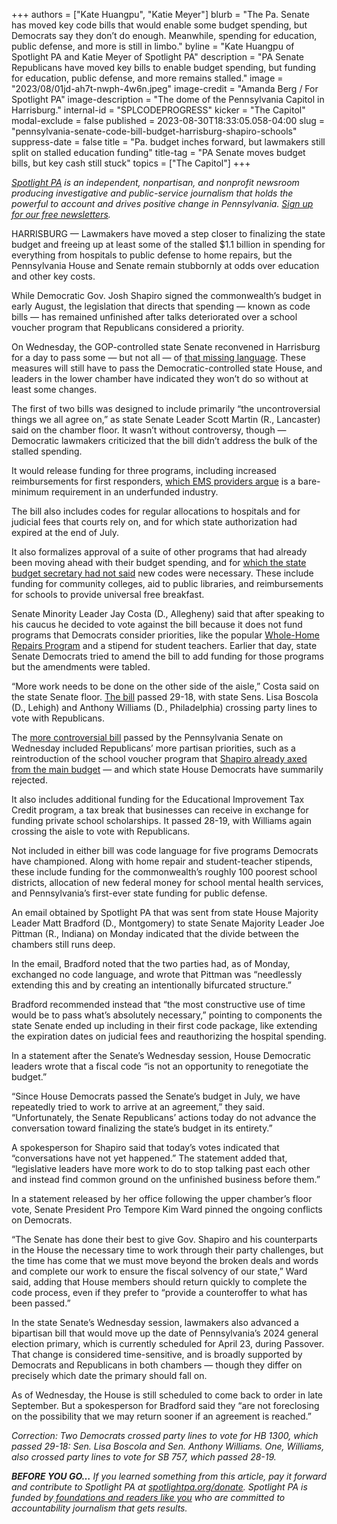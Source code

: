 +++
authors = ["Kate Huangpu", "Katie Meyer"]
blurb = "The Pa. Senate has moved key code bills that would enable some budget spending, but Democrats say they don’t do enough. Meanwhile, spending for education, public defense, and more is still in limbo."
byline = "Kate Huangpu of Spotlight PA and Katie Meyer of Spotlight PA"
description = "PA Senate Republicans have moved key bills to enable budget spending, but funding for education, public defense, and more remains stalled."
image = "2023/08/01jd-ah7t-nwph-4w6n.jpeg"
image-credit = "Amanda Berg / For Spotlight PA"
image-description = "The dome of the Pennsylvania Capitol in Harrisburg."
internal-id = "SPLCODEPROGRESS"
kicker = "The Capitol"
modal-exclude = false
published = 2023-08-30T18:33:05.058-04:00
slug = "pennsylvania-senate-code-bill-budget-harrisburg-shapiro-schools"
suppress-date = false
title = "Pa. budget inches forward, but lawmakers still split on stalled education funding"
title-tag = "PA Senate moves budget bills, but key cash still stuck"
topics = ["The Capitol"]
+++

<a href="https://www.spotlightpa.org/"><em>Spotlight PA</em></a><em> is an independent, nonpartisan, and nonprofit newsroom producing investigative and public-service journalism that holds the powerful to account and drives positive change in Pennsylvania. </em><a href="https://www.spotlightpa.org/newsletters"><em>Sign up for our free newsletters</em></a><em>.</em>

HARRISBURG — Lawmakers have moved a step closer to finalizing the state budget and freeing up at least some of the stalled $1.1 billion in spending for everything from hospitals to public defense to home repairs, but the Pennsylvania House and Senate remain stubbornly at odds over education and other key costs.

While Democratic Gov. Josh Shapiro signed the commonwealth’s budget in early August, the legislation that directs that spending — known as code bills — has remained unfinished after talks deteriorated over a school voucher program that Republicans considered a priority.

On Wednesday, the GOP-controlled state Senate reconvened in Harrisburg for a day to pass some — but not all — of <a href="https://www.spotlightpa.org/news/2023/08/pennsylvania-budget-legislature-home-repairs-education-funding-code-bills/">that missing language</a>. These measures will still have to pass the Democratic-controlled state House, and leaders in the lower chamber have indicated they won’t do so without at least some changes.

<script src="https://www.spotlightpa.org/embed.js" async></script><div data-spl-embed-version="1" data-spl-src="https://www.spotlightpa.org/embeds/newsletter/"></div>

The first of two bills was designed to include primarily “the uncontroversial things we all agree on,” as state Senate Leader Scott Martin (R., Lancaster) said on the chamber floor. It wasn’t without controversy, though — Democratic lawmakers criticized that the bill didn’t address the bulk of the stalled spending.

It would release funding for three programs, including increased reimbursements for first responders, <a href="https://www.inquirer.com/politics/pennsylvania/ems-philly-lansdale-reimbursement-ambulances-20230830.html">which EMS providers argue</a> is a bare-minimum requirement in an underfunded industry.

The bill also includes codes for regular allocations to hospitals and for judicial fees that courts rely on, and for which state authorization had expired at the end of July.

It also formalizes approval of a suite of other programs that had already been moving ahead with their budget spending, and for <a href="https://senatorpittman.com/wp-content/uploads/sites/96/2023/08/8.2.23-Memo-from-Budget-Secretary-Uri-Monson.pdf">which the state budget secretary had not said</a> new codes were necessary. These include funding for community colleges, aid to public libraries, and reimbursements for schools to provide universal free breakfast.

Senate Minority Leader Jay Costa (D., Allegheny) said that after speaking to his caucus he decided to vote against the bill because it does not fund programs that Democrats consider priorities, like the popular <a href="https://www.spotlightpa.org/newsletters/investigator/demand-set-to-swamp-pennsylvania-home-repair-program/">Whole-Home Repairs Program</a> and a stipend for student teachers. Earlier that day, state Senate Democrats tried to amend the bill to add funding for those programs but the amendments were tabled.

“More work needs to be done on the other side of the aisle,” Costa said on the state Senate floor. <a href="https://www.legis.state.pa.us/cfdocs/billInfo/BillInfo.cfm?syear=2023&amp;sind=0&amp;body=H&amp;type=B&amp;bn=1300">The bill</a> passed 29-18, with state Sens. Lisa Boscola (D., Lehigh) and Anthony Williams (D., Philadelphia) crossing party lines to vote with Republicans.

The <a href="https://www.legis.state.pa.us/cfdocs/billInfo/BillInfo.cfm?syear=2023&amp;sind=0&amp;body=S&amp;type=B&amp;bn=757">more controversial bill</a> passed by the Pennsylvania Senate on Wednesday included Republicans’ more partisan priorities, such as a reintroduction of the school voucher program that <a href="https://www.spotlightpa.org/news/2023/08/pennsylvania-budget-legislature-josh-shapiro-kim-ward-education-voucher-funding/">Shapiro already axed from the main budget</a> — and which state House Democrats have summarily rejected.

It also includes additional funding for the Educational Improvement Tax Credit program, a tax break that businesses can receive in exchange for funding private school scholarships. It passed 28-19, with Williams again crossing the aisle to vote with Republicans.

Not included in either bill was code language for five programs Democrats have championed. Along with home repair and student-teacher stipends, these include funding for the commonwealth’s roughly 100 poorest school districts, allocation of new federal money for school mental health services, and Pennsylvania’s first-ever state funding for public defense.

An email obtained by Spotlight PA that was sent from state House Majority Leader Matt Bradford (D., Montgomery) to state Senate Majority Leader Joe Pittman (R., Indiana) on Monday indicated that the divide between the chambers still runs deep.

In the email, Bradford noted that the two parties had, as of Monday, exchanged no code language, and wrote that Pittman was “needlessly extending this and by creating an intentionally bifurcated structure.”

Bradford recommended instead that “the most constructive use of time would be to pass what’s absolutely necessary,” pointing to components the state Senate ended up including in their first code package, like extending the expiration dates on judicial fees and reauthorizing the hospital spending.

In a statement after the Senate’s Wednesday session, House Democratic leaders wrote that a fiscal code “is not an opportunity to renegotiate the budget.”

“Since House Democrats passed the Senate’s budget in July, we have repeatedly tried to work to arrive at an agreement,” they said. “Unfortunately, the Senate Republicans’ actions today do not advance the conversation toward finalizing the state’s budget in its entirety.”

A spokesperson for Shapiro said that today’s votes indicated that “conversations have not yet happened.” The statement added that, “legislative leaders have more work to do to stop talking past each other and instead find common ground on the unfinished business before them.”

<script src="https://www.spotlightpa.org/embed.js" async></script><div data-spl-embed-version="1" data-spl-src="https://www.spotlightpa.org/embeds/donate/"></div>

In a statement released by her office following the upper chamber’s floor vote, Senate President Pro Tempore Kim Ward pinned the ongoing conflicts on Democrats.

“The Senate has done their best to give Gov. Shapiro and his counterparts in the House the necessary time to work through their party challenges, but the time has come that we must move beyond the broken deals and words and complete our work to ensure the fiscal solvency of our state,” Ward said, adding that House members should return quickly to complete the code process, even if they prefer to “provide a counteroffer to what has been passed.”

In the state Senate’s Wednesday session, lawmakers also advanced a bipartisan bill that would move up the date of Pennsylvania’s 2024 general election primary, which is currently scheduled for April 23, during Passover. That change is considered time-sensitive, and is broadly supported by Democrats and Republicans in both chambers — though they differ on precisely which date the primary should fall on.

As of Wednesday, the House is still scheduled to come back to order in late September. But a spokesperson for Bradford said they “are not foreclosing on the possibility that we may return sooner if an agreement is reached.”

<em>Correction: Two Democrats crossed party lines to vote for HB 1300, which passed 29-18: Sen. Lisa Boscola and Sen. Anthony Williams. One, Williams, also crossed party lines to vote for SB 757, which passed 28-19.</em>

<strong><em>BEFORE YOU GO…</em></strong><em> If you learned something from this article, pay it forward and contribute to Spotlight PA at </em><a href="http://spotlightpa.org/donate"><em>spotlightpa.org/donate</em></a><em>. Spotlight PA is funded by</em><a href="https://www.spotlightpa.org/support"><em> foundations and readers like you</em></a><em> who are committed to accountability journalism that gets results.</em>

